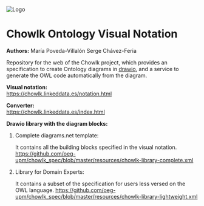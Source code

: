 ![Logo](https://github.com/oeg-upm/chowlk_spec/blob/master/images/logos/logo.png)

# Chowlk Ontology Visual Notation

<b>Authors:</b>
María Poveda-Villalón
Serge Chávez-Feria

Repository for the web of the Chowlk project, which provides an specification to create Ontology diagrams in <a href="https://www.draw.io/">drawio</a>, and a service to generate the OWL code automatically from the diagram.

<b>Visual notation:</b><br>
https://chowlk.linkeddata.es/notation.html

<b>Converter:</b><br>
https://chowlk.linkeddata.es/index.html

<b>Drawio library with the diagram blocks:</b><br>

1. Complete diagrams.net template:

    It contains all the building blocks specified in the visual notation.
    https://github.com/oeg-upm/chowlk_spec/blob/master/resources/chowlk-library-complete.xml

2. Library for Domain Experts:

    It contains a subset of the specification for users less versed on the OWL language.
    https://github.com/oeg-upm/chowlk_spec/blob/master/resources/chowlk-library-lightweight.xml
